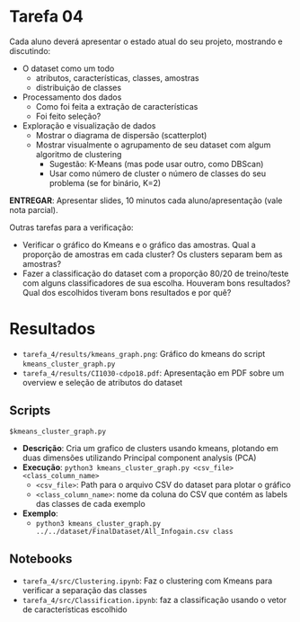 # Tarefa 04

Cada aluno deverá apresentar o estado atual do seu projeto, mostrando e discutindo:

- O dataset como um todo
    - atributos, características, classes, amostras
    - distribuição de classes
- Processamento dos dados
    - Como foi feita a extração de características
    - Foi feito seleção?
- Exploração e visualização de dados
    - Mostrar o diagrama de dispersão (scatterplot)
    - Mostrar visualmente o agrupamento de seu dataset com algum algoritmo de clustering
        - Sugestão: K-Means (mas pode usar outro, como DBScan)
        - Usar como número de cluster o número de classes do seu problema (se for binário, K=2)

__ENTREGAR__: Apresentar slides, 10 minutos cada aluno/apresentação (vale nota parcial).

Outras tarefas para a verificação:
    
- Verificar o gráfico do Kmeans e o gráfico das amostras. Qual a proporção de amostras em cada cluster? Os clusters separam bem as amostras?
- Fazer a classificação do dataset com a proporção 80/20 de treino/teste com alguns classificadores de sua escolha. Houveram bons resultados? Qual dos escolhidos tiveram bons resultados e por quê?

# Resultados

- `tarefa_4/results/kmeans_graph.png`: Gráfico do kmeans do script `kmeans_cluster_graph.py`
- `tarefa_4/results/CI1030-cdpo18.pdf`: Apresentação em PDF sobre um overview e seleção de atributos do dataset


## Scripts

`$kmeans_cluster_graph.py `
- __Descrição__: Cria um grafico de clusters usando kmeans, plotando em duas dimensões utilizando Principal component analysis (PCA)
- __Execução__: `python3 kmeans_cluster_graph.py <csv_file> <class_column_name>`
    - `<csv_file>`: Path para o arquivo CSV do dataset para plotar o gráfico
    - `<class_column_name>`: nome da coluna do CSV que contém as labels das classes de cada exemplo
- __Exemplo__:
    - `python3 kmeans_cluster_graph.py ../../dataset/FinalDataset/All_Infogain.csv class`

## Notebooks

- `tarefa_4/src/Clustering.ipynb`: Faz o clustering com Kmeans para verificar a separação das classes
- `tarefa_4/src/Classification.ipynb`: faz a classificação usando o vetor de características escolhido
